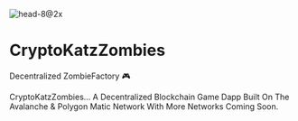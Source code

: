 ![head-8@2x](https://user-images.githubusercontent.com/73549208/153045917-53860611-8e9f-4bd2-8b8f-b79553386bf9.png)
# CryptoKatzZombies
Decentralized ZombieFactory 🎮 

CryptoKatzZombies... A Decentralized Blockchain Game Dapp Built On The Avalanche & Polygon Matic Network With More Networks Coming Soon.




